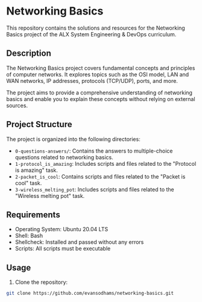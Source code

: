 # Networking Basics

This repository contains the solutions and resources for the Networking Basics project of the ALX System Engineering & DevOps curriculum.

## Description

The Networking Basics project covers fundamental concepts and principles of computer networks. It explores topics such as the OSI model, LAN and WAN networks, IP addresses, protocols (TCP/UDP), ports, and more.

The project aims to provide a comprehensive understanding of networking basics and enable you to explain these concepts without relying on external sources.

## Project Structure

The project is organized into the following directories:

- `0-questions-answers/`: Contains the answers to multiple-choice questions related to networking basics.
- `1-protocol_is_amazing`: Includes scripts and files related to the "Protocol is amazing" task.
- `2-packet_is_cool`: Contains scripts and files related to the "Packet is cool" task.
- `3-wireless_melting_pot`: Includes scripts and files related to the "Wireless melting pot" task.

## Requirements

- Operating System: Ubuntu 20.04 LTS
- Shell: Bash
- Shellcheck: Installed and passed without any errors
- Scripts: All scripts must be executable

## Usage

1. Clone the repository:

```bash
git clone https://github.com/evansodhams/networking-basics.git

